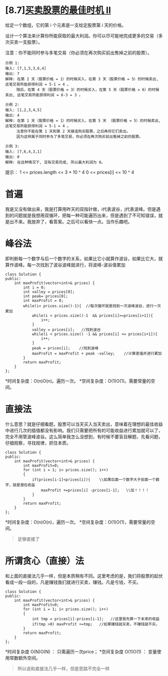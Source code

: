# [8.7][买卖股票的最佳时机 II](https://leetcode-cn.com/leetbook/read/top-interview-questions-easy/x2zsx1/)
给定一个数组，它的第 i 个元素是一支给定股票第 i 天的价格。

设计一个算法来计算你所能获取的最大利润。你可以尽可能地完成更多的交易（多次买卖一支股票）。

注意：你不能同时参与多笔交易（你必须在再次购买前出售掉之前的股票）。

```
示例 1:
输入: [7,1,5,3,6,4]
输出: 7
解释: 在第 2 天（股票价格 = 1）的时候买入，在第 3 天（股票价格 = 5）的时候卖出, 这笔交易所能获得利润 = 5-1 = 4 。
     随后，在第 4 天（股票价格 = 3）的时候买入，在第 5 天（股票价格 = 6）的时候卖出, 这笔交易所能获得利润 = 6-3 = 3 。
```
```
示例 2:
输入: [1,2,3,4,5]
输出: 4
解释: 在第 1 天（股票价格 = 1）的时候买入，在第 5 天 （股票价格 = 5）的时候卖出, 这笔交易所能获得利润 = 5-1 = 4 。
     注意你不能在第 1 天和第 2 天接连购买股票，之后再将它们卖出。
     因为这样属于同时参与了多笔交易，你必须在再次购买前出售掉之前的股票。
```
```
示例 3:
输入: [7,6,4,3,1]
输出: 0
解释: 在这种情况下, 没有交易完成, 所以最大利润为 0。
```
提示：
1 <= prices.length <= 3 * 10 ^ 4
0 <= prices[i] <= 10 ^ 4

# 首遍
我是又没有做出来，我是打算用昨天的双指针做，i代表波谷，j代表波峰。但是遇到的问题就是我想用双循环，把每一种可能遍历出来，但是遇到了不可知错误，就是出不来。我放弃了，看答案。之后可以看快一点。当作乐趣吧。

# 峰谷法
即判断每一个数字与后一个数字的关系，如果比它小就算作波谷，如果比它大，就算作波峰。每一次找到了波谷波峰就进行，将波峰-波谷值累加

```
class Solution {
public:
    int maxProfit(vector<int>& prices) {
        int i = 0;
        int valley = prices[0];
        int peak= prices[0];
        int maxProfit = 0;
        while(i< prices.size()-1){  //每次循环就是找到一次波峰波谷，进行一次累加
            while(i < prices.size()-1  && prices[i]>=prices[i+1]){
                i++;
            }
            valley = prices[i];   //找到波谷
            while(i < prices.size() -1 && prices[i] <= prices[i+1]){
                i++;
            }
            peak = prices[i];    //找到波峰
            maxProfit = maxProfit + peak -valley;    //计算差值并进行累加
        }
        return maxProfit;
    }
};
```

*时间复杂度：O(n)O(n)。遍历一次。
*空间复杂度：O(1)O(1)。需要常量的空间。

# 直接法
什么意思？就是仔细看题，股票可以当天买入当天卖出，意味着在理想的最佳收益中进行几次的插值都没有影响。我们只需要把所有的可能收益进行累加就可以了，完全不用管波峰波谷。这么简单我怎么没想到，有时候不要盲目解题，先看问题，仔细观察，寻找规律，抓住本质。

```
class Solution {
public:
    int maxProfit(vector<int>& prices) {
        int maxProfit=0;
        for (int i = 1; i< prices.size(); i++)
        {
            if(prices[i-1]<prices[i]){    \\如果后面一个数字大于前面一个数字，就是潜在收益
                maxProfit +=prices[i] -prices[i-1];   \\加！！！！
            }
        }
        return maxProfit;
    }
};
```
*时间复杂度：O(n)O(n)，遍历一次。
*空间复杂度：O(1)O(1)，需要常量的空间。
>足够直接了

# 所谓贪心（直接）法
和上面的直接法几乎一样，但是本质稍有不同。这里考虑的是，我们将股票的起伏看成一段一段的，凡是赚钱我们就进行买卖，赚钱。凡是亏钱，不买。

```
class Solution {
public:
    int maxProfit(vector<int>& prices) {
        int maxProfit=0;
        for (int i = 1; i< prices.size(); i++)
        {
            int tmp = prices[i]-prices[i-1];   //这里我先算一下未来的收益
            if(tmp >0) maxProfit +=tmp;   //如果赚钱就买卖，不赚钱就不买。
        }
        return maxProfit;
    }
};
```
*时间复杂度 O(N)O(N) ： 只需遍历一次price；
*空间复杂度 O(1)O(1) ： 变量使用常数额外空间。

>所以说和直接法几乎一样，但是思路不完全一样

